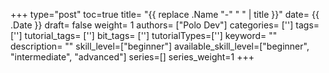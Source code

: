 +++
type="post"
toc=true
title= "{{ replace .Name "-" " " | title }}"
date= {{ .Date }}
draft= false
weight= 1
authors= ["Polo Dev"]
categories= ['']
tags= ['']
tutorial_tags= ['']
bit_tags= ['']
tutorialTypes=['']
keyword= ""
description= ""
skill_level=["beginner"]
available_skill_level=["beginner", "intermediate", "advanced"]
series=[]
series_weight=1
+++

